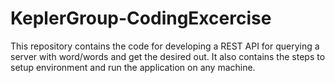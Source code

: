 # KeplerGroup-CodingExcercise
This repository contains the code for developing a REST API for querying a server with word/words and get the desired out. It also contains the steps to setup environment and run the application on any machine.
